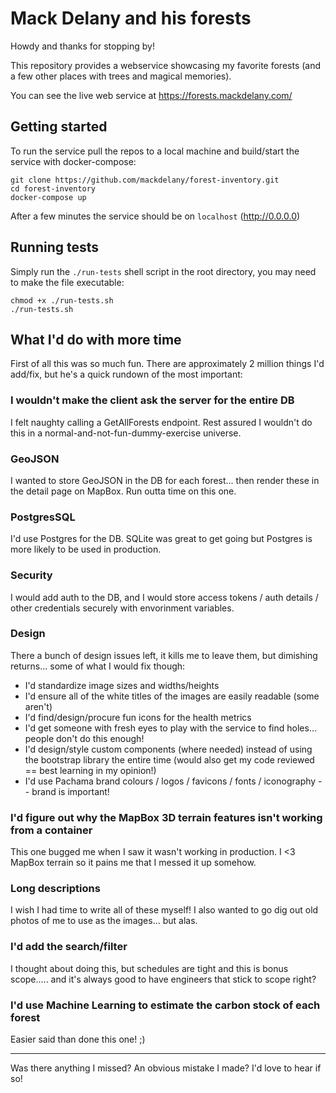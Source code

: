 # Mack Delany and his forests

Howdy and thanks for stopping by!

This repository provides a webservice showcasing my favorite forests (and a few other places with trees and magical memories).

You can see the live web service at https://forests.mackdelany.com/

## Getting started

To run the service pull the repos to a local machine and build/start the service with docker-compose:

```
git clone https://github.com/mackdelany/forest-inventory.git
cd forest-inventory
docker-compose up
```

After a few minutes the service should be on `localhost` (http://0.0.0.0)

## Running tests

Simply run the `./run-tests` shell script in the root directory, you may need to make the file executable:

```
chmod +x ./run-tests.sh
./run-tests.sh
```

## What I'd do with more time

First of all this was so much fun. There are approximately 2 million things I'd add/fix, but he's a quick rundown of the most important:

### I wouldn't make the client ask the server for the entire DB

I felt naughty calling a GetAllForests endpoint. Rest assured I wouldn't do this in a normal-and-not-fun-dummy-exercise universe.

### GeoJSON

I wanted to store GeoJSON in the DB for each forest... then render these in the detail page on MapBox. Run outta time on this one.

### PostgresSQL

I'd use Postgres for the DB. SQLite was great to get going but Postgres is more likely to be used in production.

### Security

I would add auth to the DB, and I would store access tokens / auth details / other credentials securely with envorinment variables.

### Design

There a bunch of design issues left, it kills me to leave them, but dimishing returns... some of what I would fix though:

- I'd standardize image sizes and widths/heights
- I'd ensure all of the white titles of the images are easily readable (some aren't)
- I'd find/design/procure fun icons for the health metrics
- I'd get someone with fresh eyes to play with the service to find holes... people don't do this enough!
- I'd design/style custom components (where needed) instead of using the bootstrap library the entire time (would also get my code reviewed == best learning in my opinion!)
- I'd use Pachama brand colours / logos / favicons / fonts / iconography -- brand is important!

### I'd figure out why the MapBox 3D terrain features isn't working from a container

This one bugged me when I saw it wasn't working in production. I <3 MapBox terrain so it pains me that I messed it up somehow.

### Long descriptions

I wish I had time to write all of these myself! I also wanted to go dig out old photos of me to use as the images... but alas.

### I'd add the search/filter

I thought about doing this, but schedules are tight and this is bonus scope..... and it's always good to have engineers that stick to scope right?

### I'd use Machine Learning to estimate the carbon stock of each forest

Easier said than done this one! ;)

---

Was there anything I missed? An obvious mistake I made? I'd love to hear if so!
